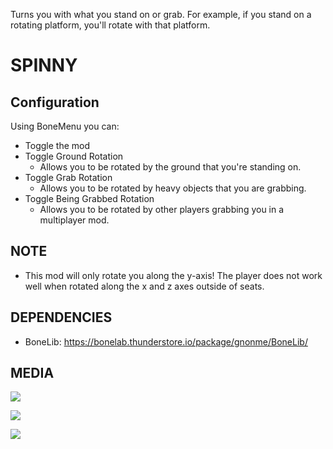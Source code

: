 Turns you with what you stand on or grab. For example, if you stand on a rotating platform, you'll rotate with that platform.
# SPINNY
## Configuration
Using BoneMenu you can:
- Toggle the mod
- Toggle Ground Rotation
     - Allows you to be rotated by the ground that you're standing on.
- Toggle Grab Rotation
     - Allows you to be rotated by heavy objects that you are grabbing.
- Toggle Being Grabbed Rotation
     - Allows you to be rotated by other players grabbing you in a multiplayer mod.

## NOTE
- This mod will only rotate you along the y-axis! The player does not work well when rotated along the x and z axes outside of seats.

## DEPENDENCIES
- BoneLib: https://bonelab.thunderstore.io/package/gnonme/BoneLib/

## MEDIA
![](https://i.imgur.com/9lGrgnH.gif)

![](https://i.imgur.com/Fl2KINR.gif)

![](https://i.imgur.com/VMp0yS3.gif)